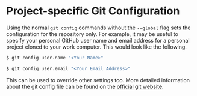 # Project-specific Git Configuration

Using the normal `git config` commands without the `--global` flag sets the
configuration for the repository only. For example, it may be useful to specify
your personal GitHub user name and email address for a personal project cloned
to your work computer. This would look like the following.

```bash
$ git config user.name "<Your Name>"

$ git config user.email "<Your Email Address>"
```

This can be used to override other settings too. More detailed information about
the git config file can be found on the [official git
website](https://git-scm.com/docs/git-config).
